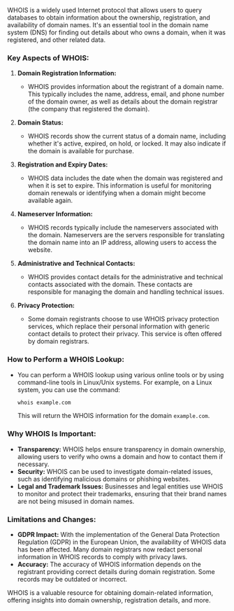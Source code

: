 WHOIS is a widely used Internet protocol that allows users to query databases to obtain information about the ownership, registration, and availability of domain names. It's an essential tool in the domain name system (DNS) for finding out details about who owns a domain, when it was registered, and other related data.

### Key Aspects of WHOIS:

1. **Domain Registration Information:**
   - WHOIS provides information about the registrant of a domain name. This typically includes the name, address, email, and phone number of the domain owner, as well as details about the domain registrar (the company that registered the domain).

2. **Domain Status:**
   - WHOIS records show the current status of a domain name, including whether it's active, expired, on hold, or locked. It may also indicate if the domain is available for purchase.

3. **Registration and Expiry Dates:**
   - WHOIS data includes the date when the domain was registered and when it is set to expire. This information is useful for monitoring domain renewals or identifying when a domain might become available again.

4. **Nameserver Information:**
   - WHOIS records typically include the nameservers associated with the domain. Nameservers are the servers responsible for translating the domain name into an IP address, allowing users to access the website.

5. **Administrative and Technical Contacts:**
   - WHOIS provides contact details for the administrative and technical contacts associated with the domain. These contacts are responsible for managing the domain and handling technical issues.

6. **Privacy Protection:**
   - Some domain registrants choose to use WHOIS privacy protection services, which replace their personal information with generic contact details to protect their privacy. This service is often offered by domain registrars.

### How to Perform a WHOIS Lookup:

- You can perform a WHOIS lookup using various online tools or by using command-line tools in Linux/Unix systems. For example, on a Linux system, you can use the command:
  ```bash
  whois example.com
  ```
  This will return the WHOIS information for the domain `example.com`.

### Why WHOIS Is Important:

- **Transparency:** WHOIS helps ensure transparency in domain ownership, allowing users to verify who owns a domain and how to contact them if necessary.
- **Security:** WHOIS can be used to investigate domain-related issues, such as identifying malicious domains or phishing websites.
- **Legal and Trademark Issues:** Businesses and legal entities use WHOIS to monitor and protect their trademarks, ensuring that their brand names are not being misused in domain names.

### Limitations and Changes:

- **GDPR Impact:** With the implementation of the General Data Protection Regulation (GDPR) in the European Union, the availability of WHOIS data has been affected. Many domain registrars now redact personal information in WHOIS records to comply with privacy laws.
- **Accuracy:** The accuracy of WHOIS information depends on the registrant providing correct details during domain registration. Some records may be outdated or incorrect.

WHOIS is a valuable resource for obtaining domain-related information, offering insights into domain ownership, registration details, and more.

